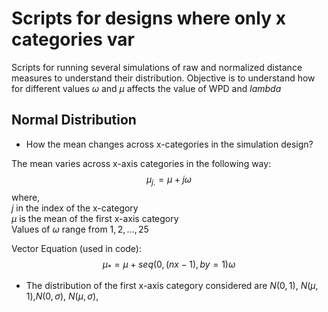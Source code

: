 # Scripts for designs where only x categories var

Scripts for running several simulations of raw and normalized distance measures to understand their distribution. Objective is to understand how for different values $\omega$ and $\mu$ affects the value of WPD and $lambda$


## Normal Distribution

- How the mean changes across x-categories in the simulation design?

The mean varies across x-axis categories in the following way:
$$\mu_{j.} = \mu + j\omega$$ where,   
$j$ in the index of the x-category  
$\mu$ is the mean of the first x-axis category  
Values of $\omega$ range from $1, 2, \dots, 25$ 

Vector Equation (used in code):  $$\mu_* = \mu + seq(0, (nx -1 ), by = 1)\omega$$

- The distribution of the first x-axis category considered are $N(0,1)$, $N(\mu, 1)$,$N(0, \sigma)$, $N(\mu, \sigma)$,

